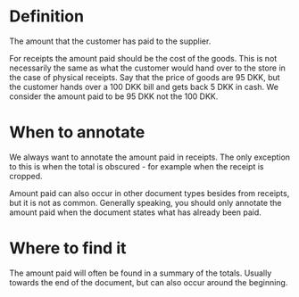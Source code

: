 # Definition
The amount that the customer has paid to the supplier.

For receipts the amount paid should be the cost of the goods. This is not necessarily the same as what the customer would hand over to the store in the case of physical receipts. Say that the price of goods are 95 DKK, but the customer hands over a 100 DKK bill and gets back 5 DKK in cash. We consider the amount paid to be 95 DKK not the 100 DKK.

# When to annotate
We always want to annotate the amount paid in receipts. The only exception to this is when the total is obscured - for example when the receipt is cropped.

Amount paid can also occur in other document types besides from receipts, but it is not as common. Generally speaking, you should only annotate the amount paid when the document states what has already been paid.

# Where to find it
The amount paid will often be found in a summary of the totals. Usually towards the end of the document, but can also occur around the beginning.
